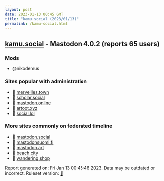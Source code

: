 ```yaml
---
layout: post
date: 2023-01-13 00:45 GMT
title: "kamu.social (2023/01/13)"
permalink: /kamu-social.html
---
```


## [kamu.social](https://kamu.social) - Mastodon 4.0.2 (reports 65 users)

### Mods
 * @nikodemus

### Sites popular with administration

* 🐘 [merveilles.town](/merveilles-town.html)
* 🐘 [scholar.social](/scholar-social.html)
* 🐘 [mastodon.online](/mastodon-online.html)
* 🐘 [artoot.xyz](/artoot-xyz.html)
* 🐘 [social.lol](/social-lol.html)

### More sites commonly on federated timeline

* 🐘 [mastodon.social](/mastodon-social.html)
* 🐘 [mastodonsuomi.fi](/mastodonsuomi-fi.html)
* 🐘 [mastodon.art](/mastodon-art.html)
* 🐘 [beach.city](/beach-city.html)
* 🐘 [wandering.shop](/wandering-shop.html)

Report generated on: Fri Jan 13 00:45:46 2023. Data may be outdated or incorrect.
Ruleset version: [🧁](/version-cupcake)
